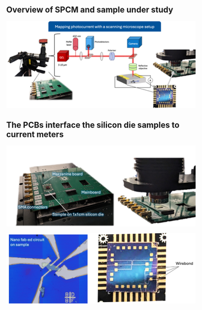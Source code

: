 ## Overview of SPCM and sample under study

![7e6d0f18690e297cb8321be7eb89f28f.png](../_resources/7e6d0f18690e297cb8321be7eb89f28f.png)

## The PCBs interface the silicon die samples to current meters

![dc29af3e04ed761165f05d5c84597ff5.png](../_resources/dc29af3e04ed761165f05d5c84597ff5.png)

![23a7b15d6bea7ff3a2fb4337e27ad307.png](../_resources/23a7b15d6bea7ff3a2fb4337e27ad307.png)